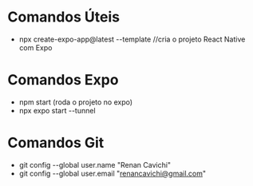 # Comandos Úteis

- npx create-expo-app@latest --template  //cria o projeto React Native com Expo



# Comandos Expo

- npm start (roda o projeto no expo)
- npx expo start --tunnel 


# Comandos Git

- git config --global user.name "Renan Cavichi"
- git config --global user.email "renancavichi@gmail.com"

